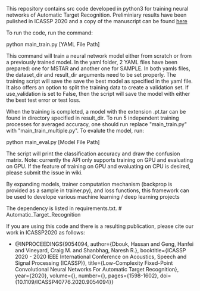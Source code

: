 This repository contains src code developed in python3 for training neural networks of Automatic 
Target Recognition. Preliminiary results have been pulished 
in ICASSP 2020 and a copy of the manuscript can be found [here](http://shanbhag.ece.illinois.edu/publications/ICASSP_dbouk_2020.pdf)


To run the code, run the command:

python main_train.py [YAML File Path]

This command will train a neural network model either from scratch or from a 
previously trained model. In the yaml folder, 2 YAML files have been prepared: one
for MSTAR and another one for SAMPLE. In both yamls files, the dataset_dir and result_dir
arguments need to be set properly. The training script will save the save the best model as
specified in the yaml file. It also offers an option to split the training data to create
a validation set. If use_validation is set to False, then the script will save the model with
either the best test error or test loss. 

When the training is completed, a model with the extension .pt.tar can be found in directory 
specified in result_dir. To run 5 independent training processes for averaged accuracy, one should run replace "main_train.py" with "main_train_multiple.py". To evalute the model, run:

python main_eval.py [Model File Path]

The script will print the classification accuracy and draw the confusion matrix. Note: currently
the API only supports training on GPU and evaluating on GPU. If the feature of training on GPU and 
evaluating on CPU is desired, please submit the issue in wiki.

By expanding models, trainer computation mechanism (backprop is provided as a sample in trainer.py), and loss functions, this framework can be used to develope various machine learning / deep learning projects

The dependency is listed in requirements.txt. # Automatic_Target_Recognition

If you are using this code and there is a resulting publication, please cite our work in ICASSP2020 as follows:

- @INPROCEEDINGS{9054094,
  author={Dbouk, Hassan and Geng, Hanfei and Vineyard, Craig M. and Shanbhag, Naresh R.},
  booktitle={ICASSP 2020 - 2020 IEEE International Conference on Acoustics, Speech and Signal Processing (ICASSP)}, 
  title={Low-Complexity Fixed-Point Convolutional Neural Networks For Automatic Target Recognition}, 
  year={2020},
  volume={},
  number={},
  pages={1598-1602},
  doi={10.1109/ICASSP40776.2020.9054094}}
